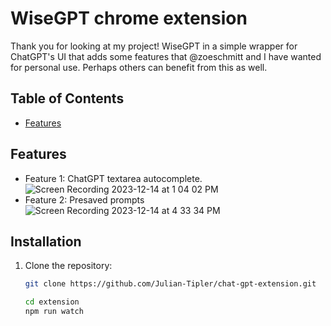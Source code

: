 # WiseGPT chrome extension

Thank you for looking at my project! WiseGPT in a simple wrapper for ChatGPT's UI that adds some features that @zoeschmitt and I have wanted for personal use. Perhaps others can benefit from this as well.

## Table of Contents

- [Features](#features)

## Features

- Feature 1: ChatGPT textarea autocomplete. 
![Screen Recording 2023-12-14 at 1 04 02 PM](https://github.com/Julian-Tipler/chat-gpt-extension/assets/59591817/38bab9e6-f392-4cf7-bce2-3529ec0f72ef)
- Feature 2: Presaved prompts
![Screen Recording 2023-12-14 at 4 33 34 PM](https://github.com/Julian-Tipler/chat-gpt-extension/assets/59591817/9937cc49-6e47-4009-b9cc-cd47bed655f4)


## Installation

1. Clone the repository:

   ```bash
   git clone https://github.com/Julian-Tipler/chat-gpt-extension.git

   cd extension
   npm run watch

   ```
